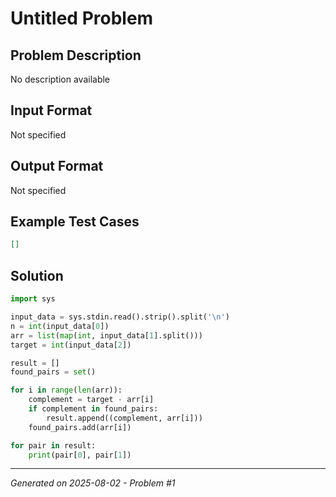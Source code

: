 # Untitled Problem

## Problem Description
No description available

## Input Format
Not specified

## Output Format
Not specified

## Example Test Cases
```json
[]
```

## Solution
```python
import sys

input_data = sys.stdin.read().strip().split('\n')
n = int(input_data[0])
arr = list(map(int, input_data[1].split()))
target = int(input_data[2])

result = []
found_pairs = set()

for i in range(len(arr)):
    complement = target - arr[i]
    if complement in found_pairs:
        result.append((complement, arr[i]))
    found_pairs.add(arr[i])

for pair in result:
    print(pair[0], pair[1])
```

---
*Generated on 2025-08-02 - Problem #1*